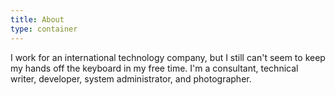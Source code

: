 ```yaml
---
title: About
type: container
---
```


I work for an international technology company, but I still can't seem to keep my hands off the keyboard in my free time.
I'm a consultant, technical writer, developer, system administrator, and photographer.
